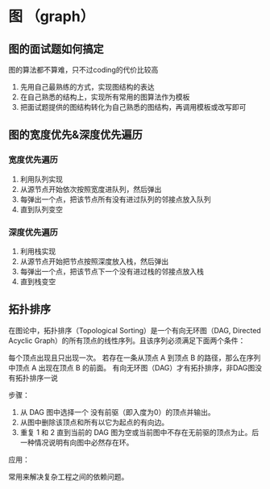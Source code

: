 # 图 （graph）

## 图的面试题如何搞定
   
图的算法都不算难，只不过coding的代价比较高

1. 先用自己最熟练的方式，实现图结构的表达
2. 在自己熟悉的结构上，实现所有常用的图算法作为模板
3. 把面试题提供的图结构转化为自己熟悉的图结构，再调用模板或改写即可

## 图的宽度优先&深度优先遍历
   
### 宽度优先遍历

1. 利用队列实现
2. 从源节点开始依次按照宽度进队列，然后弹出
3. 每弹出一个点，把该节点所有没有进过队列的邻接点放入队列
4. 直到队列变空

### 深度优先遍历
1. 利用栈实现
2. 从源节点开始把节点按照深度放入栈，然后弹出
3. 每弹出一个点，把该节点下一个没有进过栈的邻接点放入栈
4. 直到栈变空

## 拓扑排序
在图论中，拓扑排序（Topological Sorting）是一个有向无环图（DAG, Directed Acyclic Graph）的所有顶点的线性序列。且该序列必须满足下面两个条件：

每个顶点出现且只出现一次。
若存在一条从顶点 A 到顶点 B 的路径，那么在序列中顶点 A 出现在顶点 B 的前面。
有向无环图（DAG）才有拓扑排序，非DAG图没有拓扑排序一说

步骤：

1. 从 DAG 图中选择一个 没有前驱（即入度为0）的顶点并输出。
2. 从图中删除该顶点和所有以它为起点的有向边。
3. 重复 1 和 2 直到当前的 DAG 图为空或当前图中不存在无前驱的顶点为止。后一种情况说明有向图中必然存在环。

应用：

常用来解决复杂工程之间的依赖问题。